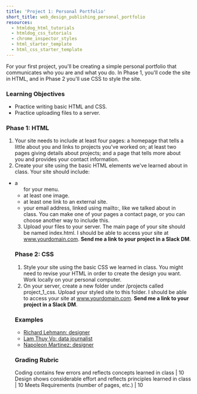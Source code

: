 ```yaml
---
title: 'Project 1: Personal Portfolio'
short_title: web_design_publishing_personal_portfolio
resources:
  - htmldog_html_tutorials
  - htmldog_css_tutorials
  - chrome_inspector_styles
  - html_starter_template
  - html_css_starter_template
---
```


For your first project, you'll be creating a simple personal portfolio that communicates who you are and what you do. In Phase 1, you'll code the site in HTML, and in Phase 2 you'll use CSS to style the site.

### Learning Objectives

- Practice writing basic HTML and CSS.
- Practice uploading files to a server.

### Phase 1: HTML

1. Your site needs to include at least four pages: a homepage that tells a little about you and links to projects you've worked on; at least two pages giving details about projects; and a page that tells more about you and provides your contact information.
2. Create your site using the basic HTML elements we've learned about in class. Your site should include:
  - a <ul> for your menu.
  - at least one image.
  - at least one link to an external site.
  - your email address, linked using mailto:, like we talked about in class. You can make one of your pages a contact page, or you can choose another way to include this.
3. Upload your files to your server. The main page of your site should be named index.html. I should be able to access your site at www.yourdomain.com. __Send me a link to your project in a Slack DM__.

### Phase 2: CSS

1. Style your site using the basic CSS we learned in class. You might need to revise your HTML in order to create the design you want. Work locally on your personal computer.
2. On your server, create a new folder under /projects called project_1_css. Upload your styled site to this folder. I should be able to access your site at www.yourdomain.com. __Send me a link to your project in a Slack DM__.

### Examples

- [Richard Lehmann: designer](http://atomicfarmer.com/)
- [Lam Thuy Vo: data journalist](http://www.lamivo.com/)
- [Napoleon Martinez: designer](https://napoleonmartinez.co/)

### Grading Rubric

Coding contains few errors and reflects concepts learned in class | 10
Design shows considerable effort and reflects principles learned in class | 10
Meets Requirements (number of pages, etc.) | 10
